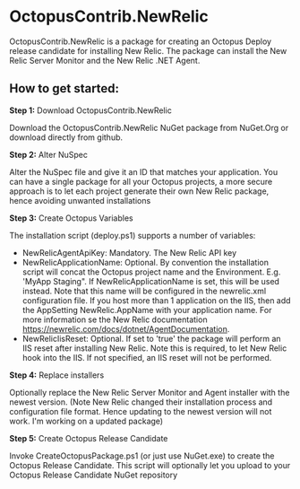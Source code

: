 OctopusContrib.NewRelic
=======================
OctopusContrib.NewRelic is a package for creating an Octopus Deploy release candidate for installing New Relic. The package can install the New Relic Server Monitor and the New Relic .NET Agent.

## How to get started:
**Step 1:** Download OctopusContrib.NewRelic

Download the OctopusContrib.NewRelic NuGet package from NuGet.Org or download directly from github. 

**Step 2:** Alter NuSpec

Alter the NuSpec file and give it an ID that matches your application. You can have a single package for all your Octopus projects, a more secure approach is to let each project generate their own New Relic package, hence avoiding unwanted installations

**Step 3:** Create Octopus Variables

The installation script (deploy.ps1) supports a number of variables:
- NewRelicAgentApiKey: Mandatory. The New Relic API key
- NewRelicApplicationName: Optional. By convention the installation script will concat the Octopus project name and the Environment. E.g. 'MyApp Staging". If NewRelicApplicationName is set, this will be used instead. Note that this name will be configured in the newrelic.xml configuration file. If you host more than 1 application on the IIS, then add the AppSetting NewRelic.AppName with your application name. For more information se the New Relic documentation https://newrelic.com/docs/dotnet/AgentDocumentation.
- NewRelicIisReset: Optional. If set to 'true' the package will perform an IIS reset after installing New Relic. Note this is required, to let New Relic hook into the IIS. If not specified, an IIS reset will not be performed.

**Step 4:** Replace installers

Optionally replace the New Relic Server Monitor and Agent installer with the newest version. (Note New Relic changed their installation process and configuration file format. Hence updating to the newest version will not work. I'm working on a updated package)

**Step 5:** Create Octopus Release Candidate

Invoke CreateOctopusPackage.ps1 (or just use NuGet.exe) to create the Octopus Release Candidate. This script will optionally let you upload to your Octopus Release Candidate NuGet repository
